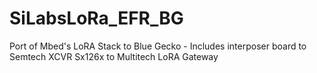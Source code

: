 # SiLabsLoRa_EFR_BG
Port of Mbed's LoRA Stack to Blue Gecko - Includes interposer board to Semtech XCVR Sx126x to Multitech LoRA Gateway
